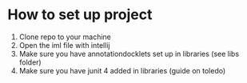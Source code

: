 # How to set up project
1. Clone repo to your machine
2. Open the iml file with intellij
3. Make sure you have annotationdocklets set up in libraries (see libs folder)
4. Make sure you have junit 4 added in libraries (guide on toledo)

